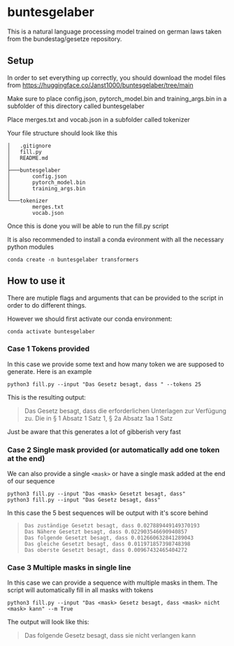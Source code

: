 # buntesgelaber

This is a natural language processing model trained on german laws taken from the bundestag/gesetze repository.

## Setup

In order to set everything up correctly, you should download the model files from https://huggingface.co/Janst1000/buntesgelaber/tree/main

Make sure to place config.json, pytorch_model.bin and training_args.bin in a subfolder of this directory called buntesgelaber

Place merges.txt and vocab.json in a subfolder called tokenizer

Your file structure should look like this

```
│   .gitignore
│   fill.py
│   README.md
│
├───buntesgelaber
│       config.json
│       pytorch_model.bin
│       training_args.bin
│
└───tokenizer
        merges.txt
        vocab.json
```

Once this is done you will be able to run the fill.py script

It is also recommended to install a conda evironment with all the necessary python modules

```
conda create -n buntesgelaber transformers
```

## How to use it

There are mutiple flags and arguments that can be provided to the script in order to do different things.

However we should first activate our conda environment:

```
conda activate buntesgelaber
```

### Case 1 Tokens provided

In this case we provide some text and how many token we are supposed to generate. Here is an example

```
python3 fill.py --input "Das Gesetz besagt, dass " --tokens 25
```

This is the resulting output:

> Das Gesetz besagt, dass die erforderlichen Unterlagen zur Verfügung zu. Die in § 1 Absatz 1 Satz 1, § 2a Absatz 1aa 1 Satz

Just be aware that this generates a lot of gibberish very fast

### Case 2 Single mask provided (or automatically add one token at the end)

We can also provide a single `<mask>` or have a single mask added at the end of our sequence

```
python3 fill.py --input "Das <mask> Gesetzt besagt, dass"
python3 fill.py --input "Das Gesetz besagt, dass"
```

In this case the 5 best sequences will be output with it's score behind

> ```
> Das zuständige Gesetzt besagt, dass 0.027889449149370193
> Das Nähere Gesetzt besagt, dass 0.022903546690940857
> Das folgende Gesetzt besagt, dass 0.012660632841289043
> Das gleiche Gesetzt besagt, dass 0.011971857398748398
> Das oberste Gesetzt besagt, dass 0.00967432465404272
> ```

### Case 3 Multiple masks in single line

In this case we can provide a sequence with multiple masks in them. The script will automatically fill in all masks with tokens

```
python3 fill.py --input "Das <mask> Gesetz besagt, dass <mask> nicht <mask> kann" --m True
```

The output will look like this:

> Das folgende Gesetz besagt, dass sie nicht verlangen kann

